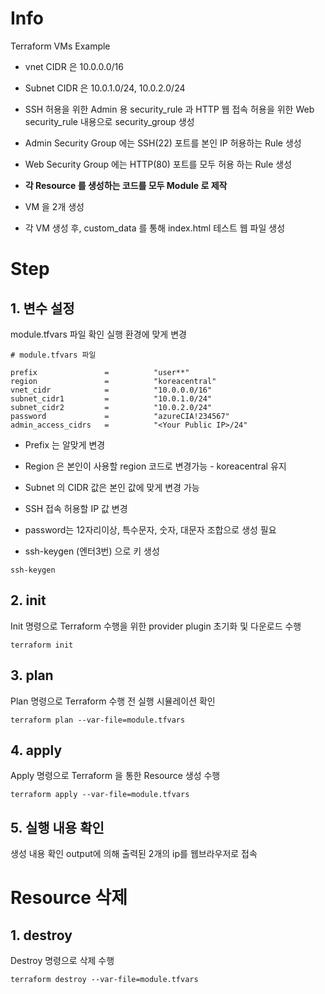 # Info
Terraform VMs Example


* vnet CIDR 은 10.0.0.0/16
* Subnet CIDR 은 10.0.1.0/24, 10.0.2.0/24

* SSH 허용을 위한 Admin 용 security_rule 과 HTTP 웹 접속 허용을 위한 Web security_rule 내용으로 security_group 생성
* Admin Security Group 에는 SSH(22) 포트를 본인 IP 허용하는 Rule 생성
* Web Security Group 에는 HTTP(80) 포트를 모두 허용 하는 Rule 생성
* **각 Resource 를 생성하는 코드를 모두 Module 로 제작**

* VM 을 2개 생성
* 각 VM 생성 후, custom_data 를 통해 index.html 테스트 웹 파일 생성

# Step

## 1. 변수 설정
module.tfvars 파일 확인
실행 환경에 맞게 변경  

```
# module.tfvars 파일

prefix               =          "user**"
region               =          "koreacentral"
vnet_cidr            =          "10.0.0.0/16"
subnet_cidr1         =          "10.0.1.0/24"
subnet_cidr2         =          "10.0.2.0/24"
password             =          "azureCIA!234567"
admin_access_cidrs   =          "<Your Public IP>/24"

```
* Prefix 는 알맞게 변경
* Region 은 본인이 사용할 region 코드로 변경가능 - koreacentral 유지
* Subnet 의 CIDR 값은 본인 값에 맞게 변경 가능
* SSH 접속 허용할 IP 값 변경
* password는 12자리이상, 특수문자, 숫자, 대문자 조합으로 생성 필요


* ssh-keygen (엔터3번) 으로 키 생성
```
ssh-keygen
```

## 2. init  
Init 명령으로 Terraform 수행을 위한 provider plugin 초기화 및 다운로드 수행

```
terraform init
```

## 3. plan  
Plan 명령으로 Terraform 수행 전 실행 시뮬레이션 확인
```
terraform plan --var-file=module.tfvars
```  

## 4. apply  
Apply 명령으로 Terraform 을 통한 Resource 생성 수행
```
terraform apply --var-file=module.tfvars
```  

## 5. 실행 내용 확인
생성 내용 확인
output에 의해 출력된 2개의 ip를
웹브라우저로 접속

# Resource 삭제

## 1. destroy
Destroy 명령으로 삭제 수행
```
terraform destroy --var-file=module.tfvars
```
